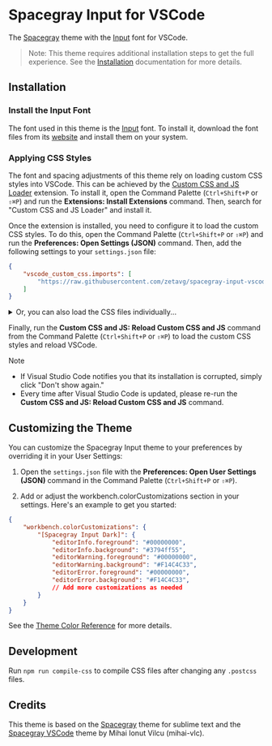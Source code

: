 # Spacegray Input for VSCode

The [Spacegray](https://github.com/zetavg/spacegray) theme with the [Input](https://input.djr.com/) font for VSCode.

> Note: This theme requires additional installation steps to get the full experience. See the [Installation](https://github.com/zetavg/spacegray-input-vscode?tab=readme-ov-file#installation) documentation for more details.

## Installation

### Install the Input Font

The font used in this theme is the [Input](https://input.djr.com) font. To install it, download the font files from its [website](https://input.djr.com) and install them on your system.

### Applying CSS Styles

The font and spacing adjustments of this theme rely on loading custom CSS styles into VSCode. This can be achieved by the [Custom CSS and JS Loader](https://marketplace.visualstudio.com/items?itemName=be5invis.vscode-custom-css) extension. To install it, open the Command Palette (`Ctrl+Shift+P` or `⇧⌘P`) and run the **Extensions: Install Extensions** command. Then, search for "Custom CSS and JS Loader" and install it.

Once the extension is installed, you need to configure it to load the custom CSS styles. To do this, open the Command Palette (`Ctrl+Shift+P` or `⇧⌘P`) and run the **Preferences: Open Settings (JSON)** command. Then, add the following settings to your `settings.json` file:


```json
{
    "vscode_custom_css.imports": [
        "https://raw.githubusercontent.com/zetavg/spacegray-input-vscode/main/themes/css/all.css"
    ]
}
```

<details>
<summary>Or, you can also load the CSS files individually...</summary>
<pre>
{
    "vscode_custom_css.imports": [
        "https://raw.githubusercontent.com/zetavg/spacegray-input-vscode/main/themes/css/font.css",
        "https://raw.githubusercontent.com/zetavg/spacegray-input-vscode/main/themes/css/color.css",
        "https://raw.githubusercontent.com/zetavg/spacegray-input-vscode/main/themes/css/icon-opacit",
        "https://raw.githubusercontent.com/zetavg/spacegray-input-vscode/main/themes/css/spacing.css",
        "https://raw.githubusercontent.com/zetavg/spacegray-input-vscode/main/themes/css/editor-style",
        "https://raw.githubusercontent.com/zetavg/spacegray-input-vscode/main/themes/css/tabs.css",
        "https://raw.githubusercontent.com/zetavg/spacegray-input-vscode/main/themes/css/hide-stuff.css",
        "https://raw.githubusercontent.com/zetavg/spacegray-input-vscode/main/themes/css/no-pointers.css"
    ]
}
</pre>
</details>

Finally, run the **Custom CSS and JS: Reload Custom CSS and JS** command from the Command Palette (`Ctrl+Shift+P` or `⇧⌘P`) to load the custom CSS styles and reload VSCode.

> [!NOTE]
> * If Visual Studio Code notifies you that its installation is corrupted, simply click "Don't show again."
> * Every time after Visual Studio Code is updated, please re-run the **Custom CSS and JS: Reload Custom CSS and JS** command.


## Customizing the Theme

You can customize the Spacegray Input theme to your preferences by overriding it in your User Settings:

1. Open the `settings.json` file with the **Preferences: Open User Settings (JSON)** command in the Command Palette (`Ctrl+Shift+P` or `⇧⌘P`).

2. Add or adjust the workbench.colorCustomizations section in your settings. Here's an example to get you started:

```json
{
    "workbench.colorCustomizations": {
        "[Spacegray Input Dark]": {
            "editorInfo.foreground": "#00000000",
            "editorInfo.background": "#3794ff55",
            "editorWarning.foreground": "#00000000",
            "editorWarning.background": "#F14C4C33",
            "editorError.foreground": "#00000000",
            "editorError.background": "#F14C4C33",
            // Add more customizations as needed
        }
    }
}
```

See the [Theme Color Reference](https://code.visualstudio.com/api/references/theme-color) for more details.


## Development

Run `npm run compile-css` to compile CSS files after changing any `.postcss` files.


## Credits

This theme is based on the [Spacegray](https://github.com/SublimeText/Spacegray) theme for sublime text and the [Spacegray VSCode](https://github.com/mihai-vlc/spacegray-vscode/tree/master?tab=readme-ov-file) theme by Mihai Ionut Vilcu (mihai-vlc).
